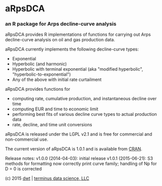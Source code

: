 # aRpsDCA
### an R package for Arps decline-curve analysis

aRpsDCA provides R implementations of functions for carrying out Arps decline-curve analysis on oil and gas production data.

aRpsDCA currently implements the following decline-curve types:
* Exponential
* Hyperbolic (and harmonic)
* Hyperbolic with terminal exponential (aka "modified hyperbolic", "hyperbolic-to-exponential")
* Any of the above with initial rate curtailment

aRpsDCA provides functions for
* computing rate, cumulative production, and instantaneous decline over time
* computing EUR and time to economic limit
* performing best fits of various decline curve types to actual production data
* rate, decline, and time unit conversions

aRpsDCA is released under the LGPL v2.1 and is free for commercial and non-commercial use.

The current version of aRpsDCA is 1.0.1 and is available from [CRAN](http://cran.r-project.org/web/packages/aRpsDCA/index.html).

Release notes:
v1.0.0 (2014-04-03): initial release
v1.0.1 (2015-06-21): S3 methods for formatting now correctly print curve family; handling of Np for D = 0 is corrected

(c) 2015 [dwt](http://www.github.com/derrickturk) | [terminus data science, LLC](http://www.terminusdatascience.com)
